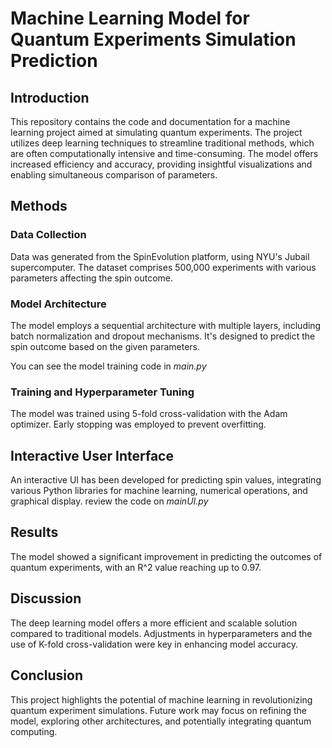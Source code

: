 
# Machine Learning Model for Quantum Experiments Simulation Prediction

## Introduction

This repository contains the code and documentation for a machine learning project aimed at simulating quantum experiments. The project utilizes deep learning techniques to streamline traditional methods, which are often computationally intensive and time-consuming. The model offers increased efficiency and accuracy, providing insightful visualizations and enabling simultaneous comparison of parameters.

## Methods

### Data Collection
Data was generated from the SpinEvolution platform, using NYU's Jubail supercomputer. The dataset comprises 500,000 experiments with various parameters affecting the spin outcome.

### Model Architecture
The model employs a sequential architecture with multiple layers, including batch normalization and dropout mechanisms. It's designed to predict the spin outcome based on the given parameters.

You can see the model training code in *main.py*

### Training and Hyperparameter Tuning
The model was trained using 5-fold cross-validation with the Adam optimizer. Early stopping was employed to prevent overfitting.

## Interactive User Interface
An interactive UI has been developed for predicting spin values, integrating various Python libraries for machine learning, numerical operations, and graphical display.
review the code on *mainUI.py*

## Results
The model showed a significant improvement in predicting the outcomes of quantum experiments, with an R^2 value reaching up to 0.97.

## Discussion
The deep learning model offers a more efficient and scalable solution compared to traditional models. Adjustments in hyperparameters and the use of K-fold cross-validation were key in enhancing model accuracy.

## Conclusion
This project highlights the potential of machine learning in revolutionizing quantum experiment simulations. Future work may focus on refining the model, exploring other architectures, and potentially integrating quantum computing.
